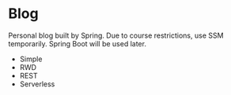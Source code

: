 # Blog
Personal blog built by Spring. Due to course restrictions, use SSM temporarily. Spring Boot will be used later.  
- Simple
- RWD
- REST
- Serverless